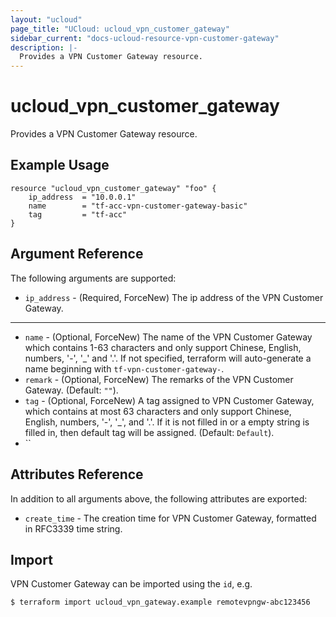 ```yaml
---
layout: "ucloud"
page_title: "UCloud: ucloud_vpn_customer_gateway"
sidebar_current: "docs-ucloud-resource-vpn-customer-gateway"
description: |-
  Provides a VPN Customer Gateway resource.
---
```


# ucloud_vpn_customer_gateway

Provides a VPN Customer Gateway resource.

## Example Usage

```hcl
resource "ucloud_vpn_customer_gateway" "foo" {
    ip_address  = "10.0.0.1"
	name 		= "tf-acc-vpn-customer-gateway-basic"
	tag         = "tf-acc"
}
```

## Argument Reference

The following arguments are supported:

* `ip_address` - (Required, ForceNew) The ip address of the VPN Customer Gateway. 

- - -

* `name` - (Optional, ForceNew) The name of the VPN Customer Gateway which contains 1-63 characters and only support Chinese, English, numbers, '-', '_' and '.'. If not specified, terraform will auto-generate a name beginning with `tf-vpn-customer-gateway-`.
* `remark` - (Optional, ForceNew) The remarks of the VPN Customer Gateway. (Default: `""`).
* `tag` - (Optional, ForceNew) A tag assigned to VPN Customer Gateway, which contains at most 63 characters and only support Chinese, English, numbers, '-', '_', and '.'. If it is not filled in or a empty string is filled in, then default tag will be assigned. (Default: `Default`).
* ``
## Attributes Reference

In addition to all arguments above, the following attributes are exported:

* `create_time` - The creation time for VPN Customer Gateway, formatted in RFC3339 time string.

## Import

VPN Customer Gateway can be imported using the `id`, e.g.

```
$ terraform import ucloud_vpn_gateway.example remotevpngw-abc123456
```